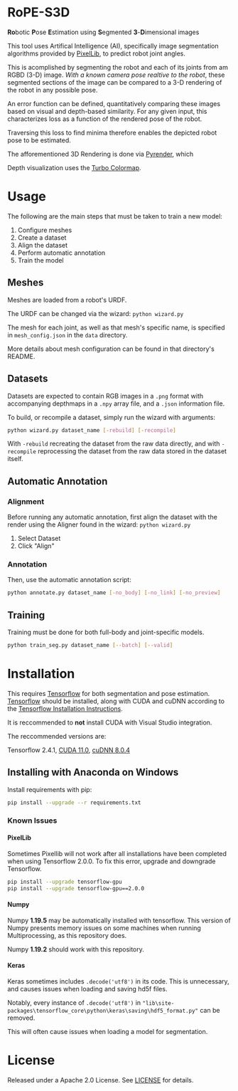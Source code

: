 # RoPE-S3D

**Ro**botic **P**ose **E**stimation using **S**egmented **3**-**D**imensional images

This tool uses Artifical Intelligence (AI), specifically image segmentation algorithms provided by [PixelLib](https://github.com/ayoolaolafenwa/PixelLib), to predict robot joint angles.

This is acomplished by segmenting the robot and each of its joints from am RGBD (3-D) image. *With a known camera pose realtive to the robot*, these segmented sections of the image can be compared to a 3-D rendering of the robot in any possible pose.

An error function can be defined, quantitatively comparing these images based on visual and depth-based similarity. For any given input, this characterizes loss as a function of the rendered pose of the robot.

Traversing this loss to find minima therefore enables the depicted robot pose to be estimated.

The afforementioned 3D Rendering is done via [Pyrender](https://github.com/mmatl/pyrender), which

Depth visualization uses the [Turbo Colormap](https://ai.googleblog.com/2019/08/turbo-improved-rainbow-colormap-for.html).

# Usage

The following are the main steps that must be taken to train a new model:
1. Configure meshes
2. Create a dataset
3. Align the dataset
4. Perform automatic annotation
5. Train the model

## Meshes

Meshes are loaded from a robot's URDF.

The URDF can be changed via the wizard: ```python wizard.py```

The mesh for each joint, as well as that mesh's specific name, is specified in ```mesh_config.json``` in the ```data``` directory.

More details about mesh configuration can be found in that directory's README.


## Datasets

Datasets are expected to contain RGB images in a ```.png``` format with accompanying depthmaps in a ```.npy``` array file, and a ```.json``` information file.

To build, or recompile a dataset, simply run the wizard with arguments:
```bash
python wizard.py dataset_name [-rebuild] [-recompile]
```
With ```-rebuild``` recreating the dataset from the raw data directly, and with ```-recompile``` reprocessing the dataset from the raw data stored in the dataset itself.

## Automatic Annotation

### Alignment

Before running any automatic annotation, first align the dataset with the render using the Aligner found in the wizard: ```python wizard.py```

1. Select Dataset
2. Click "Align"

### Annotation

Then, use the automatic annotation script:

```bash
python annotate.py dataset_name [-no_body] [-no_link] [-no_preview]
```

## Training

Training must be done for both full-body and joint-specific models.

```bash
python train_seg.py dataset_name [--batch] [--valid]
```

# Installation

This requires [Tensorflow](https://github.com/tensorflow/tensorflow) for both segmentation and pose estimation. [Tensorflow](https://github.com/tensorflow/tensorflow) should be installed, along with CUDA and cuDNN according to the [Tensorflow Installation Instructions](https://www.tensorflow.org/install).

It is reccommended to **not** install CUDA with Visual Studio integration.

The reccommended versions are:

Tensorflow 2.4.1, [CUDA 11.0](https://developer.nvidia.com/cuda-11.0-download-archive), [cuDNN 8.0.4](https://developer.nvidia.com/rdp/cudnn-archive)

## Installing with Anaconda on Windows

Install requirements with pip:
```bash
pip install --upgrade --r requirements.txt
```

### Known Issues

#### PixelLib

Sometimes Pixellib will not work after all installations have been completed when using Tensorflow 2.0.0. To fix this error, upgrade and downgrade Tensorflow.

```bash
pip install --upgrade tensorflow-gpu
pip install --upgrade tensorflow-gpu==2.0.0
```

#### Numpy

Numpy **1.19.5** may be automatically installed with tensorflow. This version of Numpy presents memory issues on some machines when running Multiprocessing, as this repository does.

Numpy **1.19.2** should work with this repository.

#### Keras

Keras sometimes includes ```.decode('utf8')``` in its code. This is unnecessary, and causes issues when loading and saving hd5f files.

Notably, every instance of ```.decode('utf8')``` in ```"lib\site-packages\tensorflow_core\python\keras\saving\hdf5_format.py"``` can be removed.

This will often cause issues when loading a model for segmentation.

# License

Released under a Apache 2.0 License. See [LICENSE](https://github.com/jgraving/deepposekit/blob/master/LICENSE) for details.
